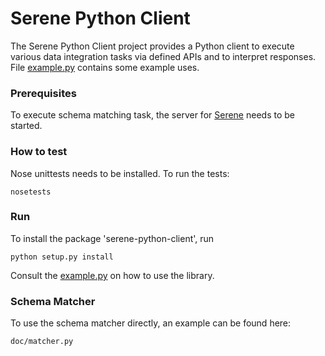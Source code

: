 # Serene Python Client

The Serene Python Client project provides a Python client to execute various data integration tasks via defined APIs and to interpret responses.
File [example.py](https://github.com/NICTA/serene-python-client/blob/refactor/docs/example.py) contains some example uses.


### Prerequisites

To execute schema matching task, the server for [Serene](https://github.com/NICTA/serene) needs to be started.


### How to test
Nose unittests needs to be installed. To run the tests:
```
nosetests
```
### Run

To install the package 'serene-python-client', run
```
python setup.py install
```

Consult the [example.py](https://github.com/NICTA/serene-python-client/blob/refactor/docs/example.py) on how to use the library.

### Schema Matcher
To use the schema matcher directly, an example can be found here:
```
doc/matcher.py
```